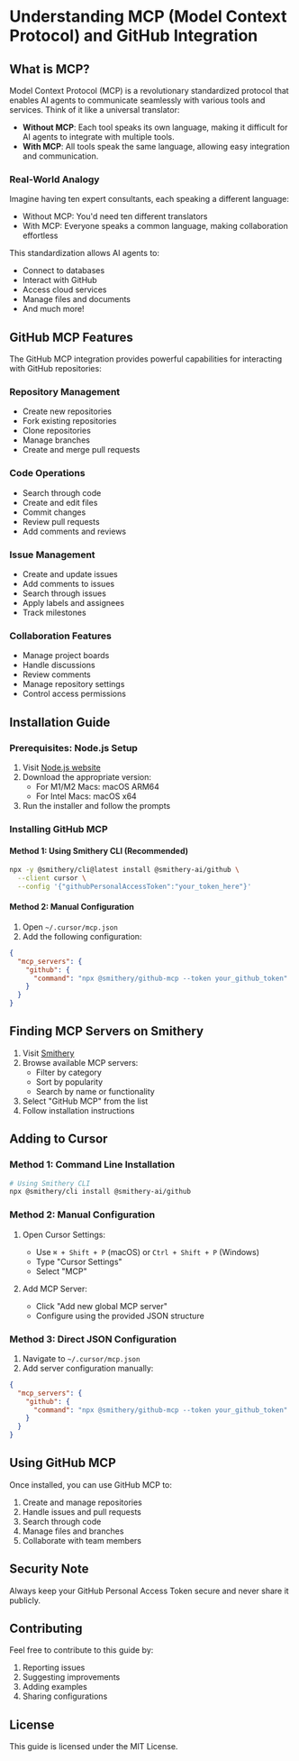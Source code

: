 # Understanding MCP (Model Context Protocol) and GitHub Integration

## What is MCP?

Model Context Protocol (MCP) is a revolutionary standardized protocol that enables AI agents to communicate seamlessly with various tools and services. Think of it like a universal translator:

- **Without MCP**: Each tool speaks its own language, making it difficult for AI agents to integrate with multiple tools.
- **With MCP**: All tools speak the same language, allowing easy integration and communication.

### Real-World Analogy
Imagine having ten expert consultants, each speaking a different language:
- Without MCP: You'd need ten different translators
- With MCP: Everyone speaks a common language, making collaboration effortless

This standardization allows AI agents to:
- Connect to databases
- Interact with GitHub
- Access cloud services
- Manage files and documents
- And much more!

## GitHub MCP Features

The GitHub MCP integration provides powerful capabilities for interacting with GitHub repositories:

### Repository Management
- Create new repositories
- Fork existing repositories
- Clone repositories
- Manage branches
- Create and merge pull requests

### Code Operations
- Search through code
- Create and edit files
- Commit changes
- Review pull requests
- Add comments and reviews

### Issue Management
- Create and update issues
- Add comments to issues
- Search through issues
- Apply labels and assignees
- Track milestones

### Collaboration Features
- Manage project boards
- Handle discussions
- Review comments
- Manage repository settings
- Control access permissions

## Installation Guide

### Prerequisites: Node.js Setup
1. Visit [Node.js website](https://nodejs.org)
2. Download the appropriate version:
   - For M1/M2 Macs: macOS ARM64
   - For Intel Macs: macOS x64
3. Run the installer and follow the prompts

### Installing GitHub MCP

#### Method 1: Using Smithery CLI (Recommended)
```bash
npx -y @smithery/cli@latest install @smithery-ai/github \
  --client cursor \
  --config '{"githubPersonalAccessToken":"your_token_here"}'
```

#### Method 2: Manual Configuration
1. Open `~/.cursor/mcp.json`
2. Add the following configuration:
```json
{
  "mcp_servers": {
    "github": {
      "command": "npx @smithery/github-mcp --token your_github_token"
    }
  }
}
```

## Finding MCP Servers on Smithery

1. Visit [Smithery](https://smithery.dev)
2. Browse available MCP servers:
   - Filter by category
   - Sort by popularity
   - Search by name or functionality
3. Select "GitHub MCP" from the list
4. Follow installation instructions

## Adding to Cursor

### Method 1: Command Line Installation
```bash
# Using Smithery CLI
npx @smithery/cli install @smithery-ai/github
```

### Method 2: Manual Configuration
1. Open Cursor Settings:
   - Use `⌘ + Shift + P` (macOS) or `Ctrl + Shift + P` (Windows)
   - Type "Cursor Settings"
   - Select "MCP"

2. Add MCP Server:
   - Click "Add new global MCP server"
   - Configure using the provided JSON structure

### Method 3: Direct JSON Configuration
1. Navigate to `~/.cursor/mcp.json`
2. Add server configuration manually:
```json
{
  "mcp_servers": {
    "github": {
      "command": "npx @smithery/github-mcp --token your_github_token"
    }
  }
}
```

## Using GitHub MCP

Once installed, you can use GitHub MCP to:
1. Create and manage repositories
2. Handle issues and pull requests
3. Search through code
4. Manage files and branches
5. Collaborate with team members

## Security Note

Always keep your GitHub Personal Access Token secure and never share it publicly.

## Contributing

Feel free to contribute to this guide by:
1. Reporting issues
2. Suggesting improvements
3. Adding examples
4. Sharing configurations

## License

This guide is licensed under the MIT License.